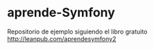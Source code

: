 # aprende-Symfony
Repositorio de ejemplo siguiendo el libro gratuito http://leanpub.com/aprendesymfony2
